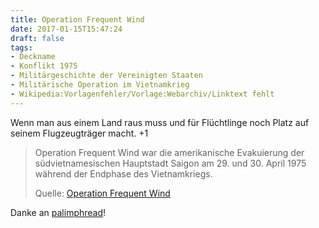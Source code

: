 ```yaml
---
title: Operation Frequent Wind
date: 2017-01-15T15:47:24
draft: false
tags:
- Deckname
- Konflikt 1975
- Militärgeschichte der Vereinigten Staaten
- Militärische Operation im Vietnamkrieg
- Wikipedia:Vorlagenfehler/Vorlage:Webarchiv/Linktext fehlt
---
```


Wenn man aus einem Land raus muss und für Flüchtlinge noch Platz auf seinem
Flugzeugträger macht. +1


> Operation Frequent Wind war die amerikanische Evakuierung der
> südvietnamesischen Hauptstadt Saigon am 29. und 30. April 1975 während
> der Endphase des Vietnamkriegs.
>
> Quelle: [Operation Frequent Wind](https://de.wikipedia.org/wiki/Operation_Frequent_Wind)

Danke an [palimphread](https://twitter.com/palimphread)!
